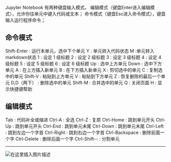 Jupyter Notebook 有两种键盘输入模式。
编辑模式（键盘Enter进入编辑模式），允许你往单元中键入代码或文本；
命令模式（键盘Esc进入命令模式），键盘输入运行程序命令；
## 命令模式 
Shift-Enter : 运行本单元，选中下个单元
Y : 单元转入代码状态
M :单元转入markdown状态
1 : 设定 1 级标题
2 : 设定 2 级标题
3 : 设定 3 级标题
4 : 设定 4 级标题
5 : 设定 5 级标题
6 : 设定 6 级标题
Up : 选中上方单元
Down : 选中下方单元
A : 在上方插入新单元
B : 在下方插入新单元
X : 剪切选中的单元
C : 复制选中的单元
Shift-V : 粘贴到上方单元
V : 粘贴到下方单元
Z : 恢复删除的最后一个单元
D,D（两下） : 删除选中的单元
Shift-M : 合并选中的单元
Q : 关闭页面
H : 显示快捷键帮助
## 编辑模式 
Tab : 代码补全或缩进
Ctrl-A : 全选
Ctrl-Z : 复原
Ctrl-Home : 跳到单元开头
Ctrl-Up : 跳到单元开头
Ctrl-End : 跳到单元末尾
Ctrl-Down : 跳到单元末尾
Ctrl-Left : 跳到左边一个字首
Ctrl-Right : 跳到右边一个字首
Ctrl-Backspace : 删除前面一个字
Ctrl-Delete : 删除后面一个字
Ctrl-Shift-- : 分割单元

---
![在这里插入图片描述](https://img-blog.csdnimg.cn/20210525124700149.png?x-oss-process=image/watermark,type_ZmFuZ3poZW5naGVpdGk,shadow_10,text_aHR0cHM6Ly9ibG9nLmNzZG4ubmV0L3FxXzMzNDUzNzg0,size_16,color_FFFFFF,t_70#pic_center)
